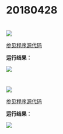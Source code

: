 # 20180428

# 

<img src="http://image.renkaigis.com/keepcoding/2018040101.png">

<a href="https://github.com/renkaigis/KeepCoding/tree/master/2018/04/01" target="_blank">参见程序源代码</a>

**运行结果：**

<img src="http://image.renkaigis.com/keepcoding/2018040102.png">

# 

<img src="http://image.renkaigis.com/keepcoding/2018040103.png">

<a href="https://github.com/renkaigis/KeepCoding/tree/master/2018/04/01" target="_blank">参见程序源代码</a>

**运行结果：**

<img src="http://image.renkaigis.com/keepcoding/2018040104.png">